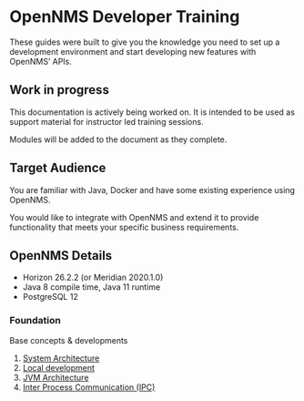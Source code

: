 # OpenNMS Developer Training

These guides were built to give you the knowledge you need to set up a development environment and start developing new features with OpenNMS’ APIs.

## Work in progress

This documentation is actively being worked on.
It is intended to be used as support material for instructor led training sessions.

Modules will be added to the document as they complete.

## Target Audience

You are familiar with Java, Docker and have some existing experience using OpenNMS.

You would like to integrate with OpenNMS and extend it to provide functionality that meets your specific business requirements.

## OpenNMS Details

* Horizon 26.2.2 (or Meridian 2020.1.0)
* Java 8 compile time, Java 11 runtime
* PostgreSQL 12

### Foundation

Base concepts & developments

1. [System Architecture](docs/foundation/01-system-architecture.md)
1. [Local development](docs/foundation/02-local-development.md)
1. [JVM Architecture](docs/foundation/03-jvm-architecture.md)
1. [Inter Process Communication (IPC)](docs/foundation/04-ipcs.md)
